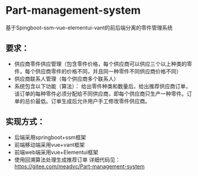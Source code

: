 # Part-management-system
基于Spingboot-ssm-vue-elementui-vant的前后端分离的零件管理系统
## 要求：
- 供应商零件供应管理（包含零件价格，每个供应商可以供应三个以上种类的零件，每个供应商零件的价格不同，并且同一种零件不同供应商价格不同）
- 供应商联系人管理（每个供应商多个联系人）
- 系统包含以下功能（算法）：
给出零件种类和数量后，给出推荐供应商订单，该订单的每种零件必须分配给不同供应商，即每个供应商只生产一种零件。订单的总价最低。订单生成后允许用户手工修改零件供应商。
## 实现方式：
- 后端采用springboot+ssm框架
- 前端移动端采用vue+vant框架
- 前端web端采用vue+Elementui框架
- 使用回溯算法处理生成推荐订单
详细代码见：
https://gitee.com/meadvc/Part-management-system
